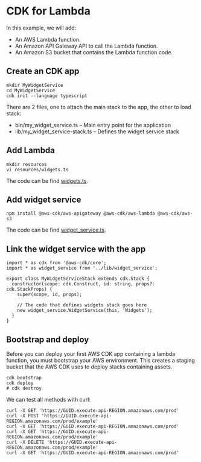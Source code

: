 # CDK for Lambda

In this example, we will add:
- An AWS Lambda function.
- An Amazon API Gateway API to call the Lambda function.
- An Amazon S3 bucket that contains the Lambda function code.

## Create an CDK app

```
mkdir MyWidgetService
cd MyWidgetService
cdk init --language typescript
```
There are 2 files, one to attach the main stack to the app, the other to load stack:
- bin/my_widget_service.ts – Main entry point for the application
- lib/my_widget_service-stack.ts – Defines the widget service stack

## Add Lambda

```
mkdir resources
vi resources/widgets.ts
```
The code can be find [widgets.ts](lambda/resources/widgets.ts).

## Add widget service

```
npm install @aws-cdk/aws-apigateway @aws-cdk/aws-lambda @aws-cdk/aws-s3
```
The code can be find [widget_service.ts](lambda/lib/widget_service.ts).

## Link the widget service with the app

```
import * as cdk from '@aws-cdk/core';
import * as widget_service from '../lib/widget_service';

export class MyWidgetServiceStack extends cdk.Stack {
  constructor(scope: cdk.Construct, id: string, props?: cdk.StackProps) {
    super(scope, id, props);

    // The code that defines widgets stack goes here
    new widget_service.WidgetService(this, 'Widgets');
  }
}
```

## Bootstrap and deploy

Before you can deploy your first AWS CDK app containing a lambda function, you must bootstrap your AWS environment. This creates a staging bucket that the AWS CDK uses to deploy stacks containing assets.

```
cdk bootstrap
cdk deploy
# cdk destroy
```

We can test all methods with curl:
```
curl -X GET 'https://GUID.execute-api-REGION.amazonaws.com/prod'
curl -X POST 'https://GUID.execute-api-REGION.amazonaws.com/prod/example'
curl -X GET 'https://GUID.execute-api-REGION.amazonaws.com/prod'
curl -X GET 'https://GUID.execute-api-REGION.amazonaws.com/prod/example'
curl -X DELETE 'https://GUID.execute-api-REGION.amazonaws.com/prod/example'
curl -X GET 'https://GUID.execute-api-REGION.amazonaws.com/prod'
```



